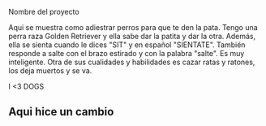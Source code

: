 Nombre del proyecto 

Aqui se muestra como adiestrar perros para que te den la pata.
Tengo una perra raza Golden Retriever y ella sabe dar la patita y dar la otra. Además, ella se sienta cuando le dices "SIT" y en español "SIENTATE". También responde a salte con el brazo estirado y con la palabra "salte". Es muy inteligente. Otra de sus cualidades y habilidades es cazar ratas y ratones, los deja muertos y se va. 

I <3 DOGS

## Aqui hice un cambio

